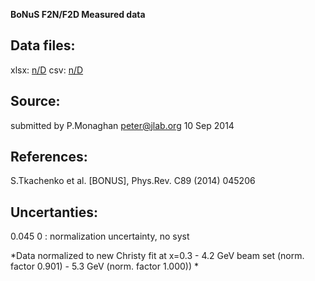 __BoNuS F2N/F2D Measured data__

## Data files: 

xlsx: [n/D](../data/JAM/10033.xlsx)
csv: [n/D](../data/JAM/csv/10033.csv)


## Source:
submitted by P.Monaghan <peter@jlab.org> 10 Sep 2014

## References:
S.Tkachenko et al. [BONUS], Phys.Rev. C89 (2014) 045206

## Uncertanties:
0.045  0 : normalization uncertainty, no syst

*Data normalized to new Christy fit at x=0.3 - 4.2 GeV beam set (norm. factor 0.901) - 5.3 GeV (norm. factor 1.000))
*